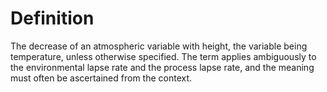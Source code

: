 # Definition

The decrease of an atmospheric variable with height, the variable being
temperature, unless otherwise specified. The term applies ambiguously to
the environmental lapse rate and the process lapse rate, and the meaning
must often be ascertained from the context.
